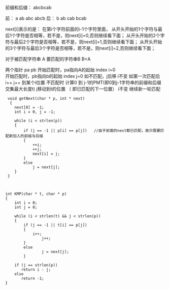 
前缀和后缀： abcbcab

前： a ab abc abcb
后： b ab cab bcab
  
next[i]表示的是：
在第i个字符前面的i-1个字符里面，
从开头开始的1个字符与最后1个字符是否相等，若不是，则next[i]=0,否则继续看下面；
从开头开始的2个字符与最后2个字符是否相等，若不是，则next[i]=1,否则继续看下面；
从开头开始的3个字符与最后3个字符是否相等，若不是，则next[i]=2,否则继续看下面；






对于被匹配字符串 A
要匹配的字符串B  B<A

两个指针 pa pb
开始匹配时，pa指向A的起始 index i=0  
开始匹配时，pb指向b的起始 index j=0
如不匹配，j后移 i不变
如第一次匹配后  i++  j++
到某个i位置 不匹配时
计算0  到 j-1的PMT(即0到j-1字符串的前缀和后缀交集最大长度t)
j移动到t的位置   （ 即已匹配的下一位置）
i不变
继续新一轮匹配

```
 void getNext(char * p, int * next)
  {
	next[0] = -1;
	int i = 0, j = -1;
 
	while (i < strlen(p))
	{
		if (j == -1 || p[i] == p[j])   //由于前面的next都已匹配，故只需要匹配新加入的前缀与后缀
		{
			++i;
			++j;
			next[i] = j;
		}	
		else
			j = next[j];
	}
 }
 
 
 
int KMP(char * t, char * p) 
{
	int i = 0; 
	int j = 0;
 
	while (i < strlen(t) && j < strlen(p))
	{
		if (j == -1 || t[i] == p[j]) 
		{
			i++;
           		j++;
		}
	 	else 
           		j = next[j];
    	}
 
    if (j == strlen(p))
       return i - j;
    else 
       return -1;
}
```
